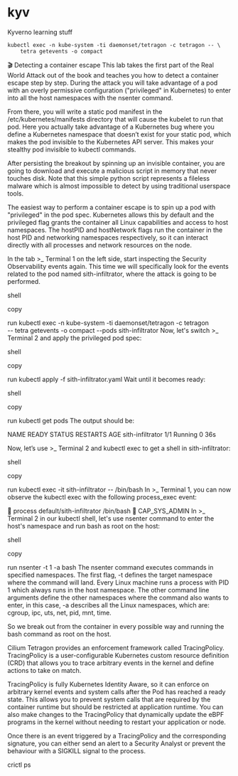# kyv
Kyverno learning stuff


```
kubectl exec -n kube-system -ti daemonset/tetragon -c tetragon -- \
	tetra getevents -o compact
```

🎬 Detecting a container escape
This lab takes the first part of the Real World Attack out of the book and teaches you how to detect a container escape step by step. During the attack you will take advantage of a pod with an overly permissive configuration ("privileged" in Kubernetes) to enter into all the host namespaces with the nsenter command.

From there, you will write a static pod manifest in the /etc/kubernetes/manifests directory that will cause the kubelet to run that pod. Here you actually take advantage of a Kubernetes bug where you define a Kubernetes namespace that doesn’t exist for your static pod, which makes the pod invisible to the Kubernetes API server. This makes your stealthy pod invisible to kubectl commands.

After persisting the breakout by spinning up an invisible container, you are going to download and execute a malicious script in memory that never touches disk. Note that this simple python script represents a fileless malware which is almost impossible to detect by using traditional userspace tools.

The easiest way to perform a container escape is to spin up a pod with "privileged" in the pod spec. Kubernetes allows this by default and the privileged flag grants the container all Linux capabilities and access to host namespaces. The hostPID and hostNetwork flags run the container in the host PID and networking namespaces respectively, so it can interact directly with all processes and network resources on the node.

In the tab >_ Terminal 1 on the left side, start inspecting the Security Observability events again. This time we will specifically look for the events related to the pod named sith-infiltrator, where the attack is going to be performed.

shell

copy

run
kubectl exec -n kube-system -ti daemonset/tetragon -c tetragon \
  -- tetra getevents -o compact --pods sith-infiltrator
Now, let's switch >_ Terminal 2 and apply the privileged pod spec:

shell

copy

run
kubectl apply -f sith-infiltrator.yaml
Wait until it becomes ready:

shell

copy

run
kubectl get pods
The output should be:

NAME                 READY   STATUS    RESTARTS   AGE
sith-infiltrator   1/1     Running   0          36s

Now, let’s use >_ Terminal 2 and kubectl exec to get a shell in sith-infiltrator:

shell

copy

run
kubectl exec -it sith-infiltrator -- /bin/bash
In >_ Terminal 1, you can now observe the kubectl exec with the following process_exec event:

🚀 process default/sith-infiltrator /bin/bash            🛑 CAP_SYS_ADMIN
In >_ Terminal 2 in our kubectl shell, let's use nsenter command to enter the host's namespace and run bash as root on the host:

shell

copy

run
nsenter -t 1 -a bash
The nsenter command executes commands in specified namespaces. The first flag, -t defines the target namespace where the command will land. Every Linux machine runs a process with PID 1 which always runs in the host namespace. The other command line arguments define the other namespaces where the command also wants to enter, in this case, -a describes all the Linux namespaces, which are: cgroup, ipc, uts, net, pid, mnt, time.

So we break out from the container in every possible way and running the bash command as root on the host.

Cilium Tetragon provides an enforcement framework called TracingPolicy. TracingPolicy is a user-configurable Kubernetes custom resource definition (CRD) that allows you to trace arbitrary events in the kernel and define actions to take on match.

TracingPolicy is fully Kubernetes Identity Aware, so it can enforce on arbitrary kernel events and system calls after the Pod has reached a ready state. This allows you to prevent system calls that are required by the container runtime but should be restricted at application runtime. You can also make changes to the TracingPolicy that dynamically update the eBPF programs in the kernel without needing to restart your application or node.

Once there is an event triggered by a TracingPolicy and the corresponding signature, you can either send an alert to a Security Analyst or prevent the behaviour with a SIGKILL signal to the process.

crictl ps